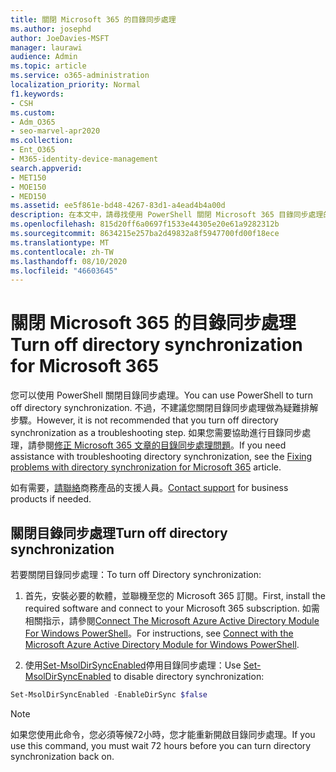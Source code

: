 ```yaml
---
title: 關閉 Microsoft 365 的目錄同步處理
ms.author: josephd
author: JoeDavies-MSFT
manager: laurawi
audience: Admin
ms.topic: article
ms.service: o365-administration
localization_priority: Normal
f1.keywords:
- CSH
ms.custom:
- Adm_O365
- seo-marvel-apr2020
ms.collection:
- Ent_O365
- M365-identity-device-management
search.appverid:
- MET150
- MOE150
- MED150
ms.assetid: ee5f861e-bd48-4267-83d1-a4ead4b4a00d
description: 在本文中，請尋找使用 PowerShell 關閉 Microsoft 365 目錄同步處理的資訊。
ms.openlocfilehash: 815d20ff6a0697f1533e44305e20e61a9282312b
ms.sourcegitcommit: 8634215e257ba2d49832a8f5947700fd00f18ece
ms.translationtype: MT
ms.contentlocale: zh-TW
ms.lasthandoff: 08/10/2020
ms.locfileid: "46603645"
---
```

# <a name="turn-off-directory-synchronization-for-microsoft-365"></a><span data-ttu-id="29cfd-103">關閉 Microsoft 365 的目錄同步處理</span><span class="sxs-lookup"><span data-stu-id="29cfd-103">Turn off directory synchronization for Microsoft 365</span></span>
<span data-ttu-id="29cfd-104">您可以使用 PowerShell 關閉目錄同步處理。</span><span class="sxs-lookup"><span data-stu-id="29cfd-104">You can use PowerShell to turn off directory synchronization.</span></span> <span data-ttu-id="29cfd-105">不過，不建議您關閉目錄同步處理做為疑難排解步驟。</span><span class="sxs-lookup"><span data-stu-id="29cfd-105">However, it is not recommended that you turn off directory synchronization as a troubleshooting step.</span></span> <span data-ttu-id="29cfd-106">如果您需要協助進行目錄同步處理，請參閱[修正 Microsoft 365 文章的目錄同步處理問題](fix-problems-with-directory-synchronization.md)。</span><span class="sxs-lookup"><span data-stu-id="29cfd-106">If you need assistance with troubleshooting directory synchronization, see the [Fixing problems with directory synchronization for Microsoft 365](fix-problems-with-directory-synchronization.md) article.</span></span> 
  
<span data-ttu-id="29cfd-107">如有需要，[請聯絡](https://support.office.com/article/32a17ca7-6fa0-4870-8a8d-e25ba4ccfd4b)商務產品的支援人員。</span><span class="sxs-lookup"><span data-stu-id="29cfd-107">[Contact support](https://support.office.com/article/32a17ca7-6fa0-4870-8a8d-e25ba4ccfd4b) for business products if needed.</span></span>
  
## <a name="turn-off-directory-synchronization"></a><span data-ttu-id="29cfd-108">關閉目錄同步處理</span><span class="sxs-lookup"><span data-stu-id="29cfd-108">Turn off directory synchronization</span></span>  
<span data-ttu-id="29cfd-109">若要關閉目錄同步處理：</span><span class="sxs-lookup"><span data-stu-id="29cfd-109">To turn off Directory synchronization:</span></span>
  
1. <span data-ttu-id="29cfd-110">首先，安裝必要的軟體，並聯機至您的 Microsoft 365 訂閱。</span><span class="sxs-lookup"><span data-stu-id="29cfd-110">First, install the required software and connect to your Microsoft 365 subscription.</span></span> <span data-ttu-id="29cfd-111">如需相關指示，請參閱[Connect The Microsoft Azure Active Directory Module For Windows PowerShell](https://docs.microsoft.com/office365/enterprise/powershell/connect-to-office-365-powershell#connect-with-the-microsoft-azure-active-directory-module-for-windows-powershell)。</span><span class="sxs-lookup"><span data-stu-id="29cfd-111">For instructions, see [Connect with the Microsoft Azure Active Directory Module for Windows PowerShell](https://docs.microsoft.com/office365/enterprise/powershell/connect-to-office-365-powershell#connect-with-the-microsoft-azure-active-directory-module-for-windows-powershell).</span></span>
    
2. <span data-ttu-id="29cfd-112">使用[Set-MsolDirSyncEnabled](https://go.microsoft.com/fwlink/p/?LinkId=821939)停用目錄同步處理：</span><span class="sxs-lookup"><span data-stu-id="29cfd-112">Use [Set-MsolDirSyncEnabled](https://go.microsoft.com/fwlink/p/?LinkId=821939) to disable directory synchronization:</span></span> 
    
  ```powershell
  Set-MsolDirSyncEnabled -EnableDirSync $false
  ```

>[!Note]
><span data-ttu-id="29cfd-113">如果您使用此命令，您必須等候72小時，您才能重新開啟目錄同步處理。</span><span class="sxs-lookup"><span data-stu-id="29cfd-113">If you use this command, you must wait 72 hours before you can turn directory synchronization back on.</span></span>
>
 

